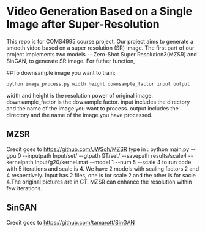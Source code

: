 # Video Generation Based on a Single Image after Super-Resolution
This repo is for COMS4995 course project.
Our project aims to generate a smooth video based on a super resolution (SR) image. The first part of our project implements two models --  Zero-Shot Super Resolution3(MZSR) and SinGAN, to generate SR image. For futher function, 

##To downsample image you want to train:
```
python image_process.py width height downsample_factor input output
```
width and height is the resolution power of original image.
downsample_factor is the dowsample factor.
input includes the directory and the name of the image you want to process.
output includes the directory and the name of the image you have processed.


## MZSR
Credit goes to https://github.com/JWSoh/MZSR
type in :
python main.py --gpu 0 --inputpath Input/set/ --gtpath GT/set/ --savepath results/scale4 --kernelpath Input/g20/kernel.mat --model 1 --num 5  --scale 4
to run code with 5 iterations and scale is 4. 
We have 2 models with scaling factors 2 and 4 respectively.
Input has 2 files, one is for scale 2 and the other is for sacle 4.The original pictures are in GT.
MZSR can enhance the resolution within few iterations.


## SinGAN
Credit goes to https://github.com/tamarott/SinGAN
